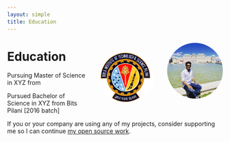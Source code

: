 ```yaml
---
layout: simple
title: Education
---
```


<style>
.hero-body .column {
	margin-bottom: 180px;
}

.hero-body .tagline {
	font-size: 18px;
	margin-top: 5px;
}
#self-photo1 {
	margin-top: 10px;
	margin-left: 30px;
	border-radius: 50%;
	width: 130px;
}
#self-photo {
	margin-top: 30px;
	margin-left: 30px;
	border-radius: 50%;
	width: 130px;
}
</style>
<img id="self-photo1" src="/ishan.jpg" align="right">
<img id="self-photo" src="/bits_logo.jpg" align="right">

# Education 

<p class="tagline"> Pursuing Master of Science in XYZ from  </a></p>

<p class="tagline"> Pursued Bachelor of Science in XYZ from  Bits Pilani [2016 batch]  </a></p>

If you or your company are using any of my projects, consider supporting me so I can continue [my open source work](https://github.com/sindresorhus).

